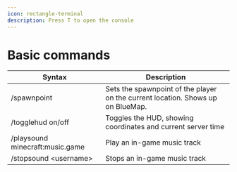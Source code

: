 ```yaml
---
icon: rectangle-terminal
description: Press T to open the console
---
```


# Basic commands



| Syntax                          | Description                                                                     |
| ------------------------------- | ------------------------------------------------------------------------------- |
| /spawnpoint                     | Sets the spawnpoint of the player on the current location. Shows up on BlueMap. |
| /togglehud on/off               | Toggles the HUD, showing coordinates and current server time                    |
| /playsound minecraft:music.game | Play an in-game music track                                                     |
| /stopsound \<username>          | Stops an in-game music track                                                    |
